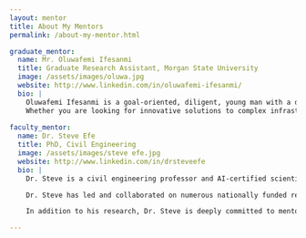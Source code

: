 ```yaml
---
layout: mentor
title: About My Mentors
permalink: /about-my-mentor.html

graduate_mentor:
  name: Mr. Oluwafemi Ifesanmi
  title: Graduate Research Assistant, Morgan State University
  image: /assets/images/oluwa.jpg
  website: http://www.linkedin.com/in/oluwafemi-ifesanmi/
  bio: |
    Oluwafemi Ifesanmi is a goal-oriented, diligent, young man with a drive for excellence. He possesses excellent interpersonal skills,     pleasant personality, industrious ability and a sound analytical mindset. He is on a path to building a career which reflects his          passion while he makes contribution to the development of any organization he finds himself.
    Whether you are looking for innovative solutions to complex infrastructure challenges, seeking to partner on groundbreaking research,    or interested in mentorship programs that promote diversity in STEM, I’m always open to connecting and exploring synergies.
      
faculty_mentor:
  name: Dr. Steve Efe
  title: PhD, Civil Engineering
  image: /assets/images/steve efe.jpg
  website: http://www.linkedin.com/in/drsteveefe
  bio: |
    Dr. Steve is a civil engineering professor and AI-certified scientist with over 15 years of experience in research, teaching, and        infrastructure innovation. Driven by a passion for applying cutting-edge technologies to real-world engineering challenges, his work       spans smart infrastructure design, transportation systems, and sustainable urban development. He specializes in integrating artificial     intelligence, machine learning, and advanced materials to improve the resilience and longevity of infrastructure systems.

    Dr. Steve has led and collaborated on numerous nationally funded research projects, securing over $2 million in grants from              leading organizations such as the National Science Foundation (NSF), the Department of Energy (DOE), and the Department of                 Transportation (DOT). His current research includes pioneering efforts to develop hybrid biomimetic adhesives for aging infrastructure     and implementing AI-driven strategies to enhance infrastructure sustainability.

    In addition to his research, Dr. Steve is deeply committed to mentorship and education. He has established inclusive mentoring           programs to support underrepresented students in STEM, helping them excel academically and develop into future leaders in engineering      and technology. He also partners with industry and academic institutions to design innovative engineering curricula that combine           emerging technologies with real-world problem-solving.

---
```

